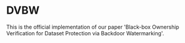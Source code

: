 # DVBW
This is the official implementation of our paper 'Black-box Ownership Verification for Dataset Protection via Backdoor Watermarking'.
